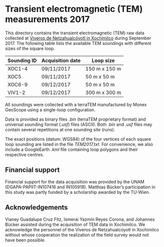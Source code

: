 # Transient electromagnetic (TEM) measurements 2017

This directory contains the transient electromagnetic (TEM) raw data collected at [Viveros de Netzahualcóyotl in Xochimilco](https://goo.gl/maps/K7xEC44MdnQno9CG8) during September 2017. The following table lists the available TEM soundings with different sizes of the square loop.

| Sounding ID | Acquisition date | Loop size |
| --- | --- | --- |
| XOC1-4 | 09/11/2017 | 150 m x 150 m |
| XOC5 | 09/11/2017 | 50 m x 50 m |
| XOC6-9 | 09/12/2017 | 50 m x 50 m |
| VIV1-2 | 09/12/2017 | 300 m x 300 m |

All soundings were collected with a terraTEM manufactured by Monex GeoScope using a single-loop configuration.

Data is provided as binary files *.bin* (terraTEM proprietary format) and universal sounding format (*.usf*) files (ASCII). Both *.bin* and *.usf* files may contain several repetitions at one sounding site (runs).

The exact positions (datum: WGS84) of the four vertices of each square loop sounding are listed in the file *TEM2017.txt*. For convenience, we also include a GoogleEarth *.kml* file containing loop polygons and their respective centres.

## Financial support

Financial support for the data acquisition was provided by the UNAM (DGAPA-PAPIIT-IN107416 and IN105918). Matthias Bücker’s participation in this study was partly funded by a scholarship awarded  by the TU-Wien.

## Acknowledgements

Vianey Guadalupe Cruz Fitz, Ismerai Yazmín Reyes Corona, and Johannes Bücker assisted during the acquisition of TEM data in Xochimilco. We acknowledge the personnel of the Viveros de Netzahualcóyotl in Xochimilco without whose cooperation the realization of the field survey would not have been possible.
